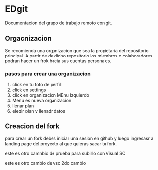 # EDgit
Documentacion del grupo de trabajo remoto con git.

## Orgacnizacion

Se recomienda una organizacion que sea la propietaria del repositorio principal. A partir de de dicho repositorio los miembros o colaboradores podran hacer un frok hacia sus cuentas  personales. 


### pasos para crear una organizacion

1. click en tu foto de perfil 
2. click en settings
3. click en organizacion MEnu Izquierdo
4. Menu es nueva organizacion 
5. llenar plan
6. elegir plan y llenadr datos


## Creacion del  fork

para crear un fork debes iniciar una sesion en github y luego ingresasr a landing page del proyecto al que quieras sacar tu fork.

este es otro camnbio de prueba para subirlo con Visual SC

este es otro cambio de vsc 2do cambio 
